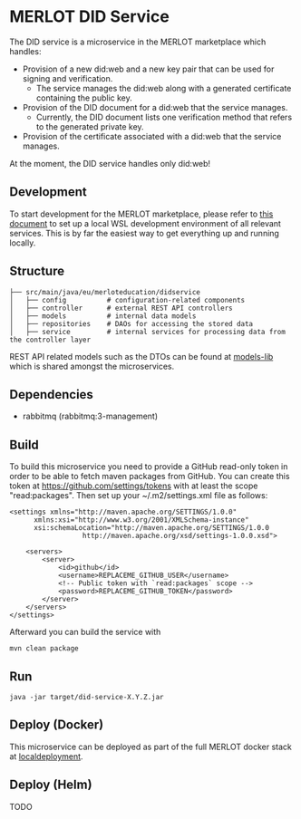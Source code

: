 # MERLOT DID Service
The DID service is a microservice in the MERLOT marketplace which handles:
- Provision of a new did:web and a new key pair that can be used for signing and verification.
  - The service manages the did:web along with a generated certificate containing the public key.
- Provision of the DID document for a did:web that the service manages.
  - Currently, the DID document lists one verification method that refers to the generated private key.
- Provision of the certificate associated with a did:web that the service manages.

At the moment, the DID service handles only did:web!

## Development

To start development for the MERLOT marketplace, please refer to [this document](https://github.com/merlot-education/.github/blob/main/Docs/DevEnv.md)
to set up a local WSL development environment of all relevant services.
This is by far the easiest way to get everything up and running locally.

## Structure

```
├── src/main/java/eu/merloteducation/didservice
│   ├── config          # configuration-related components
│   ├── controller      # external REST API controllers
│   ├── models          # internal data models
│   ├── repositories    # DAOs for accessing the stored data
│   ├── service         # internal services for processing data from the controller layer
```

REST API related models such as the DTOs can be found at [models-lib](https://github.com/merlot-education/models-lib/tree/main)
which is shared amongst the microservices.

## Dependencies
- rabbitmq (rabbitmq:3-management)

## Build

To build this microservice you need to provide a GitHub read-only token in order to be able to fetch maven packages from
GitHub. You can create this token at https://github.com/settings/tokens with at least the scope "read:packages".
Then set up your ~/.m2/settings.xml file as follows:

    <settings xmlns="http://maven.apache.org/SETTINGS/1.0.0"
          xmlns:xsi="http://www.w3.org/2001/XMLSchema-instance"
          xsi:schemaLocation="http://maven.apache.org/SETTINGS/1.0.0
                      http://maven.apache.org/xsd/settings-1.0.0.xsd">

        <servers>
            <server>
                <id>github</id>
                <username>REPLACEME_GITHUB_USER</username>
                <!-- Public token with `read:packages` scope -->
                <password>REPLACEME_GITHUB_TOKEN</password>
            </server>
        </servers>
    </settings>

Afterward you can build the service with

    mvn clean package

## Run

    java -jar target/did-service-X.Y.Z.jar

## Deploy (Docker)

This microservice can be deployed as part of the full MERLOT docker stack at
[localdeployment](https://github.com/merlot-education/localdeployment).

## Deploy (Helm)
TODO
